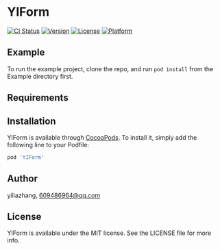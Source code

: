 # YIForm

[![CI Status](https://img.shields.io/travis/yiliazhang/YIForm.svg?style=flat)](https://travis-ci.org/yiliazhang/YIForm)
[![Version](https://img.shields.io/cocoapods/v/YIForm.svg?style=flat)](https://cocoapods.org/pods/YIForm)
[![License](https://img.shields.io/cocoapods/l/YIForm.svg?style=flat)](https://cocoapods.org/pods/YIForm)
[![Platform](https://img.shields.io/cocoapods/p/YIForm.svg?style=flat)](https://cocoapods.org/pods/YIForm)

## Example

To run the example project, clone the repo, and run `pod install` from the Example directory first.

## Requirements

## Installation

YIForm is available through [CocoaPods](https://cocoapods.org). To install
it, simply add the following line to your Podfile:

```ruby
pod 'YIForm'
```

## Author

yiliazhang, 609486964@qq.com

## License

YIForm is available under the MIT license. See the LICENSE file for more info.
